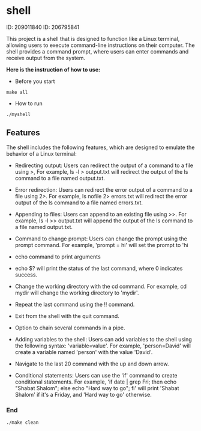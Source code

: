 # shell


ID: 209011840 ID: 206795841


This project is a shell that is designed to function like a Linux terminal, 
allowing users to execute command-line instructions on their computer. 
The shell provides a command prompt, 
where users can enter commands and receive output from the system.

**Here is the instruction of how to use:**

- Before you start

<div dir='ltr'>

    make all


</div>

* How to run
<div dir='ltr'>

    ./myshell


</div>

## Features
The shell includes the following features, which are designed to emulate the behavior of a Linux terminal:

* Redirecting output: Users can redirect the output of a command to a file using >, For example, ls -l > output.txt will redirect the output of the ls command to a file named output.txt.

* Error redirection: Users can redirect the error output of a command to a file using 2>. For example, ls nofile 2> errors.txt will redirect the error output of the ls command to a file named errors.txt.

* Appending to files: Users can append to an existing file using >>. For example, ls -l >> output.txt will append the output of the ls command to a file named output.txt.
* Command to change prompt: Users can change the prompt using the prompt command. For example, 'prompt = hi' will set the prompt to 'hi
* echo command to print arguments
* echo $? will print the status of the last command, where 0 indicates success.
* Change the working directory with the cd command. For example, cd mydir will change the working directory to 'mydir'.
* Repeat the last command using the !! command.
* Exit from the shell with the quit command.
* Option to chain several commands in a pipe.
* Adding variables to the shell: Users can add variables to the shell using the following syntax: 'variable=value'. For example, 'person=David' will create a variable named 'person' with the value 'David'.
* Navigate to the last 20 command with the up and down arrow.
* Conditional statements: Users can use the 'if' command to create conditional statements. For example, 'if date | grep Fri; then echo "Shabat Shalom"; else echo "Hard way to go"; fi' will print 'Shabat Shalom' if it's a Friday, and 'Hard way to go' otherwise.

### End

<div dir='ltr'>

    ./make clean

</div>
